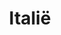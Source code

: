 ---
title: "Italië"
introtext: "Italië is een land waar je voor vrijwel iedere soort vakantie terecht kan: van zon- tot skivakantie, en van stedentrip tot kampeertrip. Het hele jaar door is Italië een populaire vakantiebestemming. De Alpen vormen een perfect skigebied tijdens de wintermaanden, maar ook een bezoekje aan de kerstmarkten in Turijn kunnen niet ontbreken in december."
introimage: "https://lh3.googleusercontent.com/zBF0pWCTVLreuUIjvbfIiOE36sx7rCIIvdP0Osm7tSY0UGucX7JK1MWmQ8qiZXcEoXNO1EQHLYcihD4frmcAaTqnclYkNB2L0QBcunK9HNH-1g8uBftHwSEQaBkwErVuBd0QrtFghA=w800"
surface: "301.000"
inhabitants: "60.600.000"
rate: "1"
valuta: "euro"
main_text: "In de zomer reizen veel toeristen af naar het noordelijk gelegen Gardameer, Comomeer en Lago Maggiore. In het zuiden van Italië vind je regio’s die nog weinig toeristisch zijn, en natuurlijk het prachtige Sicilië! Lekker eten en drinken, cultuur snuiven, zonnebaden of skiën, Italië biedt voor ieder wat wils. Viva la dolce vita!"
fact_one_text: ""
fact_two_text: ""
bigmac_index: "€ 3,22"
images: "https://lh3.googleusercontent.com/vJI8rLKF8JCYvC0Q-9q6FE2WgRQYDItveKhHNChMtjegUoLVYYYkiiDKvQWveQir4Pk_HXfM0w1TO8RXAxvjAKnZlIBLnE0LlCv_kQ6Y6dzpEpm93FoUWf-I-hohcMwesBYU_CGjow=w800|https://lh3.googleusercontent.com/IlWl76xqA6RC1IU3pYu9jM04wxPY484S-dEzRSljU_1QWG2qksMWVY8zmNR0y15p8XJJLokXRI-j4a-NRNlW-jZq-83jpsbmiTk6cKq629cB536AOr7w8xNfoHW4rSfWy4y-nyYVmw=w800|https://lh3.googleusercontent.com/NwKMFTgs_aPPYG_DQFQLPGP_39ofEb-G7cPgfecTmTAIYRwdQLgZm7JyeIhbFWA5f8K3gt2xArp9vOeppHhisrmHOfwIYz0aUJCKzSyDXEL57LR6q7OR8bLqgVPc3spu1zHQRTSwng=w800|https://lh3.googleusercontent.com/OPj08UmcZk_nIItyu6dycTnDzwmXI9e3wcV_qqQvMnLsyU-IUs03CLJbEwc9EBMWH55TjdSbmVCDNGgtqcDvEJqnpqfc4Qo4SoU6C27MBSDKZQcAaVT61F6nY8j1QrqB5t6rRXoBbA=w800"
flight_button_title: "Check vluchtprijzen Italië"
flight_button_url: "https://lt45.net/c/?si=11986&li=1528136&wi=335922&ws=&dl=transport%2Fflights%2Fnl%2Fit%2F%3Flocale%3Dnl-NL%26currency%3DEUR%26market%3DNL"
inspiration_url: "https://partner.bol.com/click/click?p=2&t=url&s=1025999&f=TXL&url=https%3A%2F%2Fwww.bol.com%2Fnl%2Ff%2Flonely-planet-italy%2F9200000023015108%2F&name=Lonely%20Planet%20Italy%2C%20Lonely%20Planet"
country_code: "it"
hotels_url: "https://www.booking.com/country/it.nl.html?aid=1837623"
continent: "Europa"
---